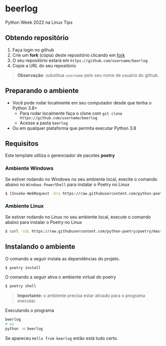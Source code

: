 # beerlog
Python Week 2022 na Linux Tips

## Obtendo repositório

1. Faça login no github
2. Crie um **fork** (cópia) deste repositório clicando em [fork](https://github.com/ricardovezetiv/beerlog/fork)
3. O seu repositório estará em `https://github.com/username/beerlog`
4. Copie a URL do seu repositório

> **Observação**: substitua `username` pelo seu nome de usuário do github.

## Preparando o ambiente

- Você pode rodar localmente em seu computador desde que tenha o Python 3.8+
  - Para rodar localmente faça o clone com `git clone https://github.com/username/beerlog`
  - Acesse a pasta `beerlog`
- Ou em qualquer plataforma que permita executar Python 3.8

## Requisitos

Este template utiliza o gerenciador de pacotes **poetry**

### Ambiente Windows
Se estiver rodando no Windows no seu ambiente local, execite o comando abaixo
no `Windows PowerShell` para instalar o Poetry no Linux

```bash
$ (Invoke-WebRequest -Uri https://raw.githubusercontent.com/python-poetry/poetry/master/get-poetry.py -UseBasicParsing).Content | python -
```

### Ambiente Linux
Se estiver rodando no Linux no seu ambiente local, execute o comando abaixo
para instalar o Poetry no Linux

```bash
$ curl -sSL https://raw.githubusercontent.com/python-poetry/poetry/master/get-poetry.py | python -
```

## Instalando o ambiente

O comando a seguir instala as dependências do projeto.

```bash
$ poetry install
```

O comando a seguir ativa o ambiente virtual do poetry

```bash
$ poetry shell
```

> **Importante:** o ambiente precisa estar ativado para o programa executar.

Executando o programa

```bash
beerlog
# ou
python -m beerlog
```

Se apareceu `Hello from beerlog` então está tudo certo.
